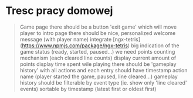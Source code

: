 # Tresc pracy domowej


> Game page
> there should be a button 'exit game' which will move player to intro page
> there should be nice, personalized welcome message (with player name)
> integrate [ngx-tetris] (https://www.npmjs.com/package/ngx-tetris)
> big indication of the game status (ready, started, paused...)
> we need points counting mechanism (each cleared line counts)
> display current amount of points
> display time spent wile playing
> there should be 'gameplay history' with all actions and each entry should have
> timestamp
> action name (player started the game, paused, line cleared...)
> gameplay history should be
> filterable by event type (ie. show only 'line cleared' events)
> sortable by timestamp (latest first or oldest first)
